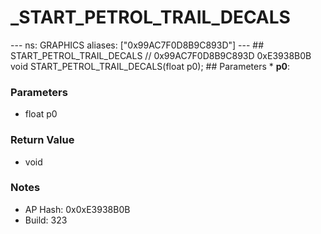 # _START_PETROL_TRAIL_DECALS

--- ns: GRAPHICS aliases: ["0x99AC7F0D8B9C893D"] --- ## START_PETROL_TRAIL_DECALS  // 0x99AC7F0D8B9C893D 0xE3938B0B void START_PETROL_TRAIL_DECALS(float p0);  ## Parameters * **p0**:

### Parameters
* float p0

### Return Value
* void

### Notes
* AP Hash: 0x0xE3938B0B
* Build: 323

